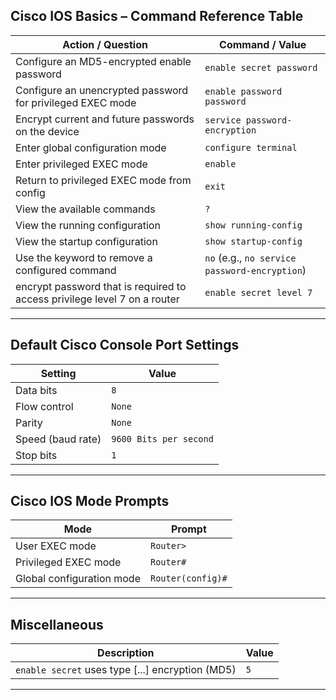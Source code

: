 ## Cisco IOS Basics – Command Reference Table

| **Action / Question**                                              | **Command / Value**                                 |
|-------------------------------------------------------------------|------------------------------------------------------|
| Configure an MD5-encrypted enable password                        | `enable secret password`                             |
| Configure an unencrypted password for privileged EXEC mode        | `enable password password`                           |
| Encrypt current and future passwords on the device                | `service password-encryption`                        |
| Enter global configuration mode                                   | `configure terminal`                                 |
| Enter privileged EXEC mode                                        | `enable`                                             |
| Return to privileged EXEC mode from config                        | `exit`                                               |
| View the available commands                                       | `?`                                                  |
| View the running configuration                                    | `show running-config`                                |
| View the startup configuration                                    | `show startup-config`                                |
| Use the keyword to remove a configured command                    | `no` (e.g., `no service password-encryption`)        |
| encrypt password that is required to access privilege level 7 on a router | `enable secret level 7` |
---

## Default Cisco Console Port Settings

| **Setting**            | **Value**              |
|------------------------|------------------------|
| Data bits              | `8`                    |
| Flow control           | `None`                 |
| Parity                 | `None`                 |
| Speed (baud rate)      | `9600 Bits per second` |
| Stop bits              | `1`                    |

---

## Cisco IOS Mode Prompts

| **Mode**                   | **Prompt**   |
|----------------------------|--------------|
| User EXEC mode             | `Router>`    |
| Privileged EXEC mode       | `Router#`    |
| Global configuration mode  | `Router(config)#` |

---

## Miscellaneous

| **Description**                                     | **Value** |
|-----------------------------------------------------|-----------|
| `enable secret` uses type [...] encryption (MD5)    | `5`       |
****
